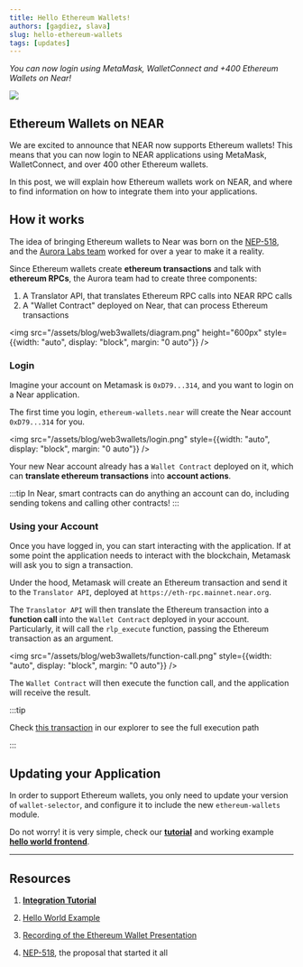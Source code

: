 ```yaml
---
title: Hello Ethereum Wallets!
authors: [gagdiez, slava]
slug: hello-ethereum-wallets
tags: [updates]
---
```


*You can now login using MetaMask, WalletConnect and +400 Ethereum Wallets on Near!*

<p><img src="/assets/blog/web3wallets/cover.png" /></p>

<!-- truncate -->

## Ethereum Wallets on NEAR

We are excited to announce that NEAR now supports Ethereum wallets! This means that you can now login to NEAR applications using MetaMask, WalletConnect, and over 400 other Ethereum wallets.

In this post, we will explain how Ethereum wallets work on NEAR, and where to find information on how to integrate them into your applications.

## How it works

The idea of bringing Ethereum wallets to Near was born on the [NEP-518](https://github.com/near/NEPs/issues/518), and the [Aurora Labs team](https://aurora.dev) worked for over a year to make it a reality.

Since Ethereum wallets create **ethereum transactions** and talk with **ethereum RPCs**, the Aurora team had to create three components:

1. A Translator API, that translates Ethereum RPC calls into NEAR RPC calls
2. A "Wallet Contract" deployed on Near, that can process Ethereum transactions

<img src="/assets/blog/web3wallets/diagram.png" height="600px" style={{width: "auto", display: "block", margin: "0 auto"}} />


### Login

Imagine your account on Metamask is `0xD79...314`, and you want to login on a Near application. 

The first time you login, `ethereum-wallets.near` will create the Near account `0xD79...314` for you.

<img src="/assets/blog/web3wallets/login.png" style={{width: "auto", display: "block", margin: "0 auto"}} />

Your new Near account already has a `Wallet Contract` deployed on it, which can **translate ethereum transactions** into **account actions**.

:::tip
In Near, smart contracts can do anything an account can do, including sending tokens and calling other contracts!
:::

### Using your Account

Once you have logged in, you can start interacting with the application. If at some point the application needs to interact with the blockchain, Metamask will ask you to sign a transaction.

Under the hood, Metamask will create an Ethereum transaction and send it to the `Translator API`, deployed at `https://eth-rpc.mainnet.near.org`.

The `Translator API` will then translate the Ethereum transaction into a **function call** into the `Wallet Contract` deployed in your account. Particularly, it will call the `rlp_execute` function, passing the Ethereum transaction as an argument. 

<img src="/assets/blog/web3wallets/function-call.png" style={{width: "auto", display: "block", margin: "0 auto"}} />

The `Wallet Contract` will then execute the function call, and the application will receive the result.

:::tip

Check [this transaction](https://testnet.nearblocks.io/txns/GrVGFVFmGBcNP5xkoA21gEJ7d5bUGVxtmkfHAzyUW895#enhanced) in our explorer to see the full execution path

:::

## Updating your Application

In order to support Ethereum wallets, you only need to update your version of `wallet-selector`, and configure it to include the new `ethereum-wallets` module.

Do not worry! it is very simple, check our [**tutorial**](/web3-apps/tutorials/web-login/ethereum-wallets) and working example [**hello world frontend**](https://github.com/near-examples/hello-near-examples/tree/main/frontend).

---

## Resources

1. [**Integration Tutorial**](/web3-apps/tutorials/web-login/ethereum-wallets)

2. [Hello World Example](https://github.com/near-examples/hello-near-examples/blob/main/frontend/)

3. [Recording of the Ethereum Wallet Presentation](https://drive.google.com/file/d/1xGWN1yRLzFmRn1e29kbSiO2W1JsxuJH-/view?usp=sharing)

4. [NEP-518](https://github.com/near/NEPs/issues/518), the proposal that started it all

